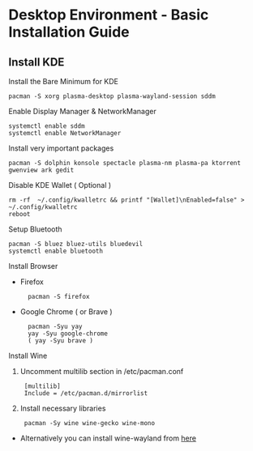 # Desktop Environment - Basic Installation Guide

## Install KDE

Install the Bare Minimum for KDE

    pacman -S xorg plasma-desktop plasma-wayland-session sddm
  
Enable Display Manager & NetworkManager

    systemctl enable sddm
    systemctl enable NetworkManager

Install very important packages

    pacman -S dolphin konsole spectacle plasma-nm plasma-pa ktorrent gwenview ark gedit

Disable KDE Wallet ( Optional )

    rm -rf  ~/.config/kwalletrc && printf "[Wallet]\nEnabled=false" > ~/.config/kwalletrc
    reboot
    
Setup Bluetooth

    pacman -S bluez bluez-utils bluedevil
    systemctl enable bluetooth

Install Browser 

- Firefox

        pacman -S firefox
    
- Google Chrome ( or Brave )
        
        pacman -Syu yay
        yay -Syu google-chrome 
        ( yay -Syu brave )

Install Wine

1. Uncomment multilib section in /etc/pacman.conf

        [multilib]
        Include = /etc/pacman.d/mirrorlist

2. Install necessary libraries

        pacman -Sy wine wine-gecko wine-mono

- Alternatively you can install wine-wayland from [here](https://github.com/varmd/wine-wayland)
      
